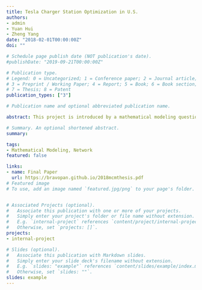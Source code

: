 ```yaml
---
title: Tesla Charger Station Optimization in U.S.
authors:
- admin
- Yuan Hui
- Zheng Yang
date: "2018-02-01T00:00:00Z"
doi: ""

# Schedule page publish date (NOT publication's date).
#publishDate: "2019-09-21T00:00:00Z"

# Publication type.
# Legend: 0 = Uncategorized; 1 = Conference paper; 2 = Journal article;
# 3 = Preprint / Working Paper; 4 = Report; 5 = Book; 6 = Book section;
# 7 = Thesis; 8 = Patent
publication_types: ["3"]

# Publication name and optional abbreviated publication name.

abstract: This project is introduced by a mathematical modeling question, the full question could be found [here](https://bravopan.github.io/2018_ICM_Problem_D.pdf). More concisely, we are given a task to optimize the Tesla charge station in U.S., with respect to the city population, charger specification, car types and etc.. Our solution could be checked on this [page](https://github.com/bravoPan/2018_MCM-ICM). The solution could be generic as a total solution for all electric vehicles, and we also explore the possibility to be applied in Korea, Australia.

# Summary. An optional shortened abstract.
summary:

tags:
- Mathematical Modeling, Network
featured: false

links:
- name: Final Paper
  url: https://bravopan.github.io/2018mcmthesis.pdf
# Featured image
# To use, add an image named `featured.jpg/png` to your page's folder.


# Associated Projects (optional).
#   Associate this publication with one or more of your projects.
#   Simply enter your project's folder or file name without extension.
#   E.g. `internal-project` references `content/project/internal-project/index.md`.
#   Otherwise, set `projects: []`.
projects:
- internal-project

# Slides (optional).
#   Associate this publication with Markdown slides.
#   Simply enter your slide deck's filename without extension.
#   E.g. `slides: "example"` references `content/slides/example/index.md`.
#   Otherwise, set `slides: ""`.
slides: example
---
```

